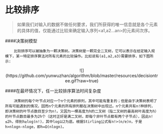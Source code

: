 比较排序
======
>如果我们对输入的数据不做任何要求，我们所获得的唯一信息就是各个元素的具体的值，仅能通过比较来确定输入序列<a1,a2...an>的元素间次序。

####决策树模型

		比较排序可以被抽象为一颗决策树。决策树是一颗完全二叉树，它可以表示在给定输入规模下，某一特定排序算法对所有元素的比较操作。比如说有(a1,a2,a3)需要排序，如下图所示:
		
<center>![](https://github.com/yunwuzhan/algorithm/blob/master/resources/decisiontree.gif?raw=true)</center>

####在最坏情况下，任一比较排序算法时间复杂度

		决策树的每个叶节点对应一个n个元素的排列，其中可能有重复的；但是由于决策树表明了所有可能遇到的情况，因而n个元素的所有排列都在决策树中出现过。n个元素共有n!种排列，即决策树的叶节点数目至少为n!。又因为一棵高度为h的二叉树（指二叉树的最高树叶高度为h）的叶节点数目最多为2h个（这时正好是满二叉树，即每个非叶节点都有两个子节点），因此n!≤2h，得到h≥log(n!)，其中log以2为底。根据Stirling公式有n!>(n/e)n，于是h>nlogn-nloge，即h=Ω(nlogn)。

